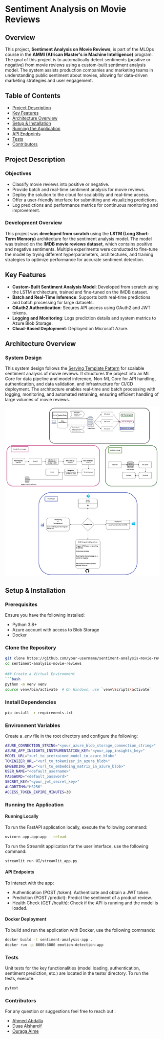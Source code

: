 # Sentiment Analysis on Movie Reviews

## Overview

This project, **Sentiment Analysis on Movie Reviews**, is part of the MLOps course in the **AMMI (African Master's in Machine Intelligence)** program. The goal of this project is to automatically detect sentiments (positive or negative) from movie reviews using a custom-built sentiment analysis model. The system assists production companies and marketing teams in understanding public sentiment about movies, allowing for data-driven marketing strategies and user engagement.

## Table of Contents

- [Project Description](#project-description)
- [Key Features](#key-features)
- [Architecture Overview](#architecture-overview)
- [Setup & Installation](#setup--installation)
- [Running the Application](#running-the-application)
- [API Endpoints](#api-endpoints)
- [Tests](#tests)
- [Contributors](#contributors)

## Project Description


### Objectives

- Classify movie reviews into positive or negative.
- Provide batch and real-time sentiment analysis for movie reviews.
- Deploy the solution to the cloud for scalability and real-time access.
- Offer a user-friendly interface for submitting and visualizing predictions.
- Log predictions and performance metrics for continuous monitoring and improvement.

### Development Overview

This project was **developed from scratch** using the **LSTM (Long Short-Term Memory)** architecture for the sentiment analysis model. The model was trained on the **IMDB movie reviews dataset**, which contains positive and negative sentiments. Multiple experiments were conducted to fine-tune the model by trying different hyperparameters, architectures, and training strategies to optimize performance for accurate sentiment detection.

## Key Features

- **Custom-Built Sentiment Analysis Model**: Developed from scratch using the LSTM architecture, trained and fine-tuned on the IMDB dataset.
- **Batch and Real-Time Inference**: Supports both real-time predictions and batch processing for large datasets.
- **OAuth2 Authentication**: Secures API access using OAuth2 and JWT tokens.
- **Logging and Monitoring**: Logs prediction details and system metrics to Azure Blob Storage.
- **Cloud-Based Deployment**: Deployed on Microsoft Azure.

## Architecture Overview

### System Design
This system design follows the [Serving Template Pattern](https://github.com/mercari/ml-system-design-pattern/blob/master/Serving-patterns/Serving-template-pattern/design_en.md) for scalable sentiment analysis of movie reviews. It structures the project into an ML Core for data pipeline and model inference, Non-ML Core for API handling, authentication, and data validation, and Infrastructure for CI/CD deployment. The architecture enables real-time and batch processing with logging, monitoring, and automated retraining, ensuring efficient handling of large volumes of movie reviews.

![System Design](images/System_Design.jpg)

## Setup & Installation

### Prerequisites

Ensure you have the following installed:

- Python 3.8+
- Azure account with access to Blob Storage
- Docker 

### Clone the Repository

```bash
git clone https://github.com/your-username/sentiment-analysis-movie-reviews.git
cd sentiment-analysis-movie-reviews

### Create a Virtual Environment
```bash
python -m venv venv
source venv/bin/activate  # On Windows, use `venv\Scripts\activate`
```

### Install Dependencies

```bash
pip install -r requirements.txt
```

### Environment Variables

Create a .env file in the root directory and configure the following:
```bash
AZURE_CONNECTION_STRING="<your_azure_blob_storage_connection_string>"
AZURE_APP_INSIGHTS_INSTRUMENTATION_KEY="<your_app_insights_key>"
MODEL_URL="<url_to_pretrained_model_in_azure_blob>"
TOKENIZER_URL="<url_to_tokenizer_in_azure_blob>"
EMBEDDING_URL="<url_to_embedding_matrix_in_azure_blob>"
USER_NAME="<default_username>"
PASSWORD="<default_password>"
SECRET_KEY="<your_jwt_secret_key>"
ALGORITHM="HS256"
ACCESS_TOKEN_EXPIRE_MINUTES=30
``` 

### Running the Application

#### Running Locally

To run the FastAPI application locally, execute the following command:
```bash
uvicorn app.app:app --reload
``` 

To run the Streamlit application for the user interface, use the following command:
```bash
streamlit run UI/streamlit_app.py
``` 



#### API Endpoints
To interact with the app:
- Authentication (POST /token): Authenticate and obtain a JWT token.
- Prediction (POST /predict): Predict the sentiment of a product review.
- Health Check (GET /health): Check if the API is running and the model is loaded.


#### Docker Deployment

To build and run the application with Docker, use the following commands:
```bash
docker build -t sentiment-analysis-app .
docker run -p 8000:8000 emotion-detection-app
``` 

### Tests

Unit tests for the key functionalities (model loading, authentication, sentiment prediction, etc.) are located in the tests/ directory. To run the tests, execute:
```bash
pytest 
``` 


### Contributors
For any question or suggestions feel free to reach out :
- [Ahmed Abdalla](aabdalla@aimsammi.org)
- [Duaa Alshareif](dalshareif@aimsammi.org)
- [Ouraga Aime ](oballou@aimsammi.org)

